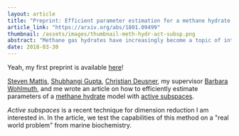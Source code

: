 ```yaml
---
layout: article
title: "Preprint: Efficient parameter estimation for a methane hydrate model with active subspaces"
article_link: "https://arxiv.org/abs/1801.09499"
thumbnail: /assets/images/thumbnail-meth-hydr-act-subsp.png
abstract: "Methane gas hydrates have increasingly become a topic of interest because of their potential as a future energy resource. There are significant economical and environmental risks associated with extraction from hydrate reservoirs, so a variety of multiphysics models have been developed to analyze prospective risks and benefits. These models generally have a large number of empirical parameters which are not known a priori. Traditional optimization-based parameter estimation frameworks may be ill-posed or computationally prohibitive. Bayesian inference methods have increasingly been found effective for estimating parameters in complex geophysical systems. These methods often are not viable in cases of computationally expensive models and high-dimensional parameter spaces. Recently, methods have been developed to effectively reduce the dimension of Bayesian inverse problems by identifying low-dimensional structures that are most informed by data. Active subspaces is one of the most generally applicable methods of performing this dimension reduction. In this paper, Bayesian inference of the parameters of a state-of-the-art mathematical model for methane hydrates based on experimental data from a triaxial compression test with gas hydrate-bearing sand is performed in an efficient way by utilizing active subspaces. Active subspaces are used to identify low-dimensional structure in the parameter space which is exploited by generating a cheap regression-based surrogate model and implementing a modified Markov chain Monte Carlo algorithm. Posterior densities that are consistent with the experimental data are approximated in a computationally efficient way."
date: 2018-03-30
---
```


Yeah, my first preprint is available [here](https://arxiv.org/abs/1801.09499)!

[Steven Mattis](https://www-m2.ma.tum.de/bin/view/Allgemeines/StevenMattis), [Shubhangi Gupta](https://www.geomar.de/en/mitarbeiter/fb2/mg/sgupta/), [Christian Deusner](https://www.geomar.de/mitarbeiter/fb2/mg/cdeusner/), my supervisor [Barbara Wohlmuth](https://www-m2.ma.tum.de/bin/view/M2/Allgemeines/ProfessorWohlmuth), and me wrote an article on how to efficiently estimate parameters of a [methane hydrate](https://en.wikipedia.org/wiki/Methane_clathrate) model with [active subspaces](http://activesubspaces.org).

_Active subspaces_ is a recent technique for dimension reduction I am interested in. In the article, we test the capabilities of this method on a "real world problem" from marine biochemistry.

